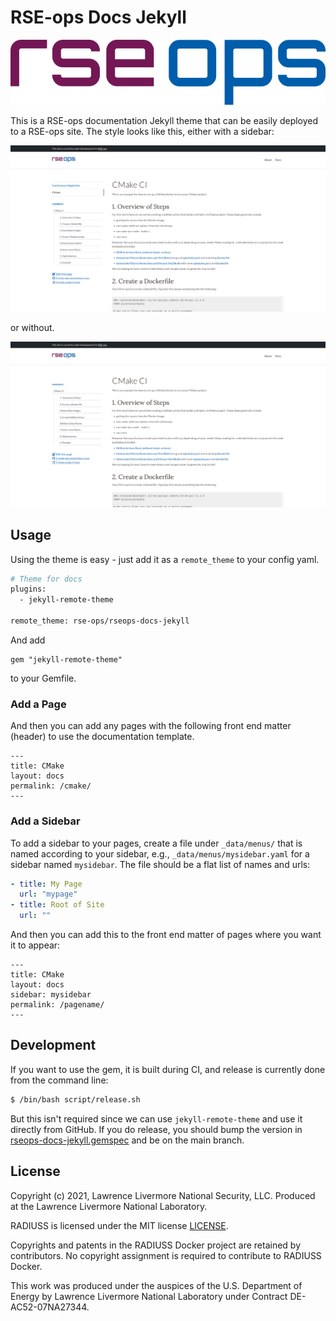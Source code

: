 # RSE-ops Docs Jekyll

![assets/img/rse-ops-text.png](assets/img/rse-ops-text.png)

This is a RSE-ops documentation Jekyll theme that can be easily deployed to a RSE-ops
site. The style looks like this, either with a sidebar:

![assets/images/theme-sidebar.png](assets/images/theme-sidebar.png)

or without.

![assets/images/theme.png](assets/images/theme.png)

## Usage

Using the theme is easy - just add it as a `remote_theme` to your config yaml.

```bash
# Theme for docs
plugins:
  - jekyll-remote-theme

remote_theme: rse-ops/rseops-docs-jekyll
```

And add 

```
gem "jekyll-remote-theme"
```

to your Gemfile.

### Add a Page

And then you can add any pages with the following front end matter (header)
to use the documentation template.

```
---
title: CMake
layout: docs
permalink: /cmake/
---
```

### Add a Sidebar

To add a sidebar to your pages, create a file under `_data/menus/` that is named
according to your sidebar, e.g., `_data/menus/mysidebar.yaml` for a sidebar named `mysidebar`.
The file should be a flat list of names and urls:

```yaml
- title: My Page
  url: "mypage"
- title: Root of Site
  url: ""
```

And then you can add this to the front end matter of pages where you want it to appear:

```
---
title: CMake
layout: docs
sidebar: mysidebar
permalink: /pagename/
---
```

## Development

If you want to use the gem, it is built during CI, and release is currently done from the command line:

```bash
$ /bin/bash script/release.sh
```

But this isn't required since we can use `jekyll-remote-theme` and use it directly from GitHub.
If you do release, you should bump the version in [rseops-docs-jekyll.gemspec](rseops-docs-jekyll.gemspec)
and be on the main branch.

License
-------

Copyright (c) 2021, Lawrence Livermore National Security, LLC. 
Produced at the Lawrence Livermore National Laboratory.

RADIUSS is licensed under the MIT license [LICENSE](./LICENSE).

Copyrights and patents in the RADIUSS Docker project are retained by
contributors. No copyright assignment is required to contribute to RADIUSS
Docker.

This work was produced under the auspices of the U.S. Department of
Energy by Lawrence Livermore National Laboratory under Contract
DE-AC52-07NA27344.
